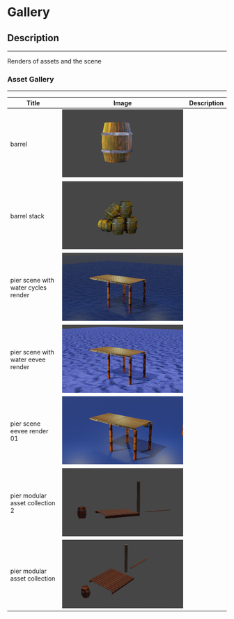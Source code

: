 # Gallery

## Description
___
Renders of assets and the scene


### Asset Gallery
___
|Title| Image | Description|
--- | --- | ---
|barrel| ![barrel](barrel.png) | |
|barrel stack| ![barrel stack](barrel_stack.png) | |
|pier scene with water cycles render| ![pier scene with water cycles render](pier-scene-with-water_cycles-render.png) | |
|pier scene with water eevee render| ![pier scene with water eevee render](pier-scene-with-water_eevee-render.png) | |
|pier scene eevee render 01| ![pier scene eevee render 01](pier-scene_eevee-render-01.png) | |
|pier modular asset collection 2| ![pier modular asset collection 2](pier_modular-asset-collection-2.png) | |
|pier modular asset collection| ![pier modular asset collection](pier_modular-asset-collection.png) | |
